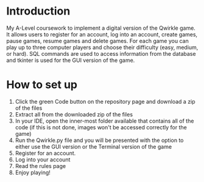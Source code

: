 # Introduction
My A-Level coursework to implement a digital version of the Qwirkle game. It allows users to register for an account, log into an account, create games, pause games, resume games and delete games. For each game you can play up to three computer players and choose their difficulty (easy, medium, or hard). SQL commands are used to access information from the database and tkinter is used for the GUI version of the game.

# How to set up
1. Click the green Code button on the repository page and download a zip of the files
2. Extract all from the downloaded zip of the files
3. In your IDE, open the inner-most folder available that contains all of the code (if this is not done, images won't be accessed correctly for the game)
4. Run the Qwirkle.py file and you will be presented with the option to either use the GUI version or the Terminal version of the game
5. Register for an account.
6. Log into your account
7. Read the rules page
8. Enjoy playing!

